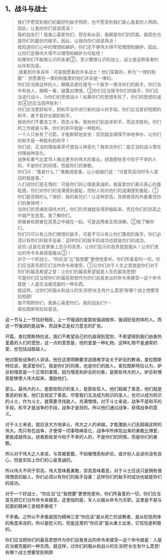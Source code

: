 <h2>1、战斗与战士</h2><blockquote data-pid="-vPSDtSr">我们不愿受到我们的最好的敌手照顾，也不愿受到我们衷心喜爱的人照顾。因此，让我向你们说说真话！<br>我的战友们！我衷心喜爱你们，现在和从前，我都是你们的同类。我现在也是你们的最好的敌手。因此，让我向你们说说真话！<br>我知道你们心中的憎恨和嫉妒。你们还不够伟大得不知憎恨和嫉妒。因此，让你们足够伟大得不以憎恨和嫉妒为可耻吧！<br>如果你们不能做认识的圣者②，至少要做认识的战士。战士是这种圣者的伙伴和先驱。<br>,我看到许多兵卒：可是我愿看到许多战士！他们穿着的，称为“一律的制服”：但愿裹在一律的制服里的他们并非是一律的。<br>你们应当做这样的人，眼睛总是在搜寻一个敌手一搜寻你们的敌手。你们当中有些人，眼睛一看，就露出憎恨。③你们应当搜寻你们的敌手，你们应当进行战斗，为你们的思想战斗！如果你们的思想失败了，你们的思想的诚实④还应当高呼胜利！<br>你们应当爱好和平，把和平当作进行新的战斗的手段。你们应当爱好短期的和平，甚于爱好长期的和平。<br>我劝你们不要去工作，而去斗争。我劝你们别追求和平，而追求胜利。你们的工作就是斗争，你们的和平就是一种胜利。<br>一个人只有有了弓箭，才能默默地安坐：否则就会喋喋不休地争吵。让你们的和平是一种胜利的和平！<br>你们说，正当的理由甚至可使战斗神圣化？我告诉你们：是正当的战斗使任何理由神圣化。<br>战争和勇气比爱邻人做出更多的伟大的事业。拯救那些至今陷于不幸的人的，不是你们的同情，而是你们的勇敢。<br>你们问：“善是什么？”勇敢就是善。让小姑娘们说：“可爱而且同时令人感动的就是善。”<br>人们说你们是无情的：可是你们的心情是真诚的，我喜爱你们表示真心的羞耻感。你们对你们的涨潮感到羞耻，而别人则对他们的退潮感到羞耻。①<br>你们是丑陋的么？很好，我的弟兄们！让这种崇高，丑陋者穿的外套裹住你们的身体吧！<br>当你们的灵魂变得伟大时，你们的灵魂就变得骄傲起来，而在你们的崇高之中就产生恶意。我了解你们。<br>骄傲者和弱者在恶意之中碰在一起。可是这两者互相误解。②我了解你们。<br>你们只可以有让你们憎恨的敌手，可是不可以有让你们蔑视的敌手。你们必须以有你们的敌手自豪：这样你们的敌手的成功也就是你们的成功。<br>反抗-这是在奴隶身上显示的高贵。让你们显示的高贵就是服从！让你们发出的命令本身就是服从③！<br>对于一个好战士，“你应当”比“我想要”更使他爱听。你们所喜爱的一切，你们应当首先把它们当作命令来接受。①让你们对于人生之爱就是你们对于你们的最高希望之爱：让你们的最高希望就是人生的最高思想!<br>可是你们应当把你们的最高思想作为你们自我发出的命令来接受—这个命令就是：人是应当被克服的一种东西。<br>就这样，过你们的服从和战斗的生活吧!长生有什么意思!有哪个战士想要受到照顾!<br>我不照顾你们，我衷心喜爱你们，我的战友们!!一<br>查拉图斯特拉如是说。</blockquote><p data-pid="yXdQAnW8">这一节与上一节恰好相反，上一节强调的是那些强调彼岸，强调贬低肉体的人。而这一节强调的是战争，而战争正是权力意志的扩张。</p><p data-pid="OCNBiRui">开篇，查拉图斯特拉说，我们不希望自己的仇敌得到宽恕，不希望得到我们由衷热爱着的人们的宽恕，这一点的意思是，他的爱是一种礼物，这种礼物不是通常的爱，也包括战胜敌人。</p><p data-pid="KuP4rdfV">他对那些战争的人讲话，他在这里明确要求追随者学会关于妒忌的教诲，查拉图斯特拉说，我深爱你们，我是你们的同类，也是你们的敌人。查拉图斯特拉认为，妒忌和憎恶是一个正常的事情，因为憎恶和妒忌的对象，是那些伟大的人，妒忌和憎恶能够使人伟大起来，激励他们。</p><p data-pid="1iyIrkyk">那么，最伟大的人，是那些知识的圣人，是那些哲人。他们超越了善恶，他们就是善恶的标准，他们去规定了善恶。尽管我们无法成为知识的圣人，也可以成为知识的斗士，作为斗士，就需要寻找敌人，充满憎恨。对于斗士来说，战争不是和平的手段，和平才是战争的手段，战争才是目的。所以他们通过战争，获得战争的意义。</p><p data-pid="VutfJgES">对于斗士来说，就应该大方地承认，伟大之人的卓越，才能激励人们去超越这样的伟大。而只有在战争，才使得一切事物神圣化，战争中所体现出来的勇敢比博爱，更能成就伟业。拯救那些至今陷于不幸的人的，不是你们的同情，而是你们的勇敢。</p><p data-pid="ciitIv1K">所以对于伟大之人来说，与其被爱戴，不如被憎恶和妒忌。或许别人会说你没有良心，但是实际上你们的心是真诚的。</p><p data-pid="12O_nmWI">所以伟大不同于崇高，伟大意味着勇敢，崇高意味着恶，对于斗士应该只是拥有值得憎恶的敌人，你们必须以有你们的敌手自豪：这样你们的敌手的成功也就是你们的成功。</p><p data-pid="OAoDwJwi">对于一个好战士，“你应当”比“我想要”更使他爱听。你们所喜爱的一切，你们应当首先把它们当作命令来接受。这里指的是，军人以服从命令为天职。这里是不是与前面的精神三变相矛盾呢？</p><p data-pid="afMwJ6fn">不矛盾。之所以不矛盾是因为精神三变“你应该”是从死亡的说教者，是从贬低肉体的角度来说的，所以是贬义的。但是这里的“你应该”是从勇士出发，它恰恰是积极的。</p><p data-pid="23v-d-ZZ">你们应当把你们的最高思想作为你们自我发出的命令来接受—这个命令就是：人是应当被克服的一种东西。就这样，过你们的服从和战斗的生活吧!长生有什么意思!有哪个战士想要受到照顾</p><p></p><p></p><p></p><p></p><p></p><p></p><p></p><p></p><p></p><p></p>